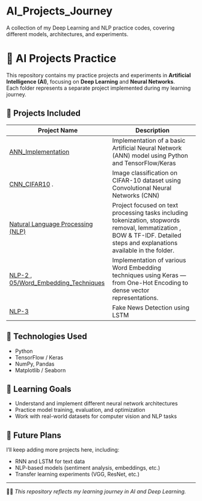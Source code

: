 # AI_Projects_Journey
A collection of my Deep Learning and NLP practice codes, covering different models, architectures, and experiments.
# 🧠 AI Projects Practice

This repository contains my practice projects and experiments in **Artificial Intelligence (AI)**, focusing on **Deep Learning** and **Neural Networks**.  
Each folder represents a separate project implemented during my learning journey.

## 📂 Projects Included

| Project Name | Description |
|---------------|-------------|
| [ANN_Implementation](./01_ANN_Practical_Implementation.ipynb)  | Implementation of a basic Artificial Neural Network (ANN) model using Python and TensorFlow/Keras |
| [CNN_CIFAR10](./02_CNN_CIFAR10_Dataset.ipynb) . | Image classification on CIFAR-10 dataset using Convolutional Neural Networks (CNN) |
| [Natural Language Processing (NLP)](./03_NLP.ipynb) |  Project focused on text processing tasks including tokenization, stopwords removal, lemmatization , BOW & TF-IDF. Detailed steps and explanations available in the folder.
| [NLP-2 , 05/Word_Embedding_Techniques](./Word_Embedding_Techniques.ipynb)|Implementation of various Word Embedding techniques using Keras — from One-Hot Encoding to dense vector representations.
| [NLP-3](./06_LSTM_Practical_Implementation.ipynb)| Fake News Detection using LSTM | Deep Learning-based text classification model that detects fake vs. real news headlines with word embeddings and sequence modeling.

## 🚀 Technologies Used
- Python  
- TensorFlow / Keras  
- NumPy, Pandas  
- Matplotlib / Seaborn  

## 🎯 Learning Goals
- Understand and implement different neural network architectures  
- Practice model training, evaluation, and optimization  
- Work with real-world datasets for computer vision and NLP tasks  

## 🔮 Future Plans
I’ll keep adding more projects here, including:
- RNN and LSTM for text data  
- NLP-based models (sentiment analysis, embeddings, etc.)  
- Transfer learning experiments (VGG, ResNet, etc.)

---

👩‍💻 *This repository reflects my learning journey in AI and Deep Learning.*
